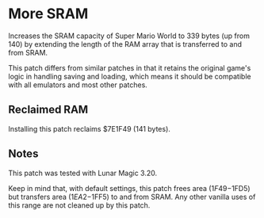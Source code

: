 # More SRAM

Increases the SRAM capacity of Super Mario World to 339 bytes (up from 140) by
extending the length of the RAM array that is transferred to and from SRAM.

This patch differs from similar patches in that it retains the original game's
logic in handling saving and loading, which means it should be compatible with
all emulators and most other patches.

## Reclaimed RAM

Installing this patch reclaims $7E1F49 (141 bytes).

## Notes

This patch was tested with Lunar Magic 3.20.

Keep in mind that, with default settings, this patch frees area ($1F49-$1FD5)
but transfers area ($1EA2-$1FF5) to and from SRAM. Any other vanilla uses of
this range are not cleaned up by this patch.
